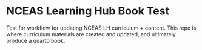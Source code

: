 # NCEAS Learning Hub Book Test

Test for workflow for updating NCEAS LH curriculum + content. This repo is where curriculum materials are created and updated, and ultimately produce a quarto book.
